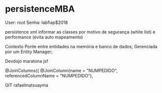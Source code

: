 # persistenceMBA
User: root
Senha: labfiap$2018

persistence xml
informar as classes por motivo de segurança (white list) e performance (evita auto mapeamento)

Contexto
Ponte entre entidades na memória e banco de dados; 
Gerenciada por um Entity Manager;


Devdojo
maratona jsf

@JoinColumns({ @JoinColumn(name = "NUMPEDIDO", referencedColumnName = "NUMPEDIDO"),

GIT rafaelmatsuayma

